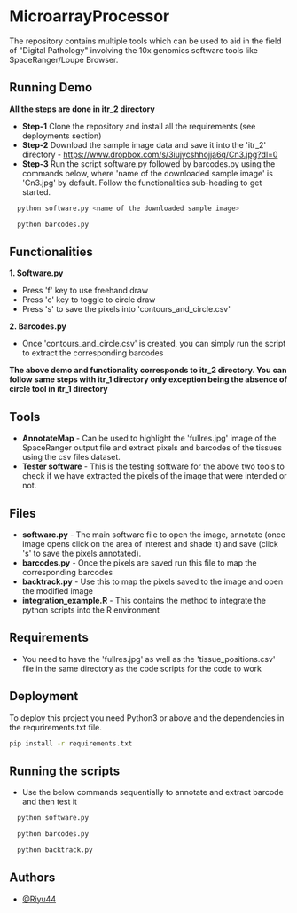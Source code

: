 # MicroarrayProcessor
The repository contains multiple tools which can be used to aid in the field of "Digital Pathology" involving the 10x genomics software tools like SpaceRanger/Loupe Browser.

## Running Demo
**All the steps are done in itr_2 directory**
- **Step-1** 
Clone the repository and install all the requirements (see deployments section)
- **Step-2** 
Download the sample image data and save it into the 'itr_2' directory - https://www.dropbox.com/s/3iujycshhojja6q/Cn3.jpg?dl=0 
- **Step-3** 
Run the script software.py followed by barcodes.py using the commands below, where 'name of the downloaded sample image' is 'Cn3.jpg' by default. Follow the functionalities sub-heading to get started.
```bash
  python software.py <name of the downloaded sample image>
```
```bash
  python barcodes.py
```
## Functionalities
**1. Software.py**
- Press 'f' key to use freehand draw
- Press 'c' key to toggle to circle draw
- Press 's' to save the pixels into 'contours_and_circle.csv'

**2. Barcodes.py**
- Once 'contours_and_circle.csv' is created, you can simply run the script to extract the corresponding barcodes

**The above demo and functionality corresponds to itr_2 directory. You can follow same steps with itr_1 directory only exception being the absence of circle tool in itr_1 directory**

## Tools
- **AnnotateMap** - Can be used to highlight the 'fullres.jpg' image of the SpaceRanger output file and extract pixels and barcodes of the tissues using the csv files dataset.
- **Tester software** - This is the testing software for the above two tools to check if we have extracted the pixels of the image that were intended or not.

## Files
- **software.py** - The main software file to open the image, annotate (once image opens click on the area of interest and shade it) and save (click 's' to save the pixels annotated).
- **barcodes.py** - Once the pixels are saved run this file to map the corresponding barcodes
- **backtrack.py** - Use this to map the pixels saved to the image and open the modified image
- **integration_example.R** - This contains the method to integrate the python scripts into the R environment

## Requirements
- You need to have the 'fullres.jpg' as well as the 'tissue_positions.csv' file in the same directory as the code scripts for the code to work

## Deployment
To deploy this project you need Python3 or above and the dependencies in the requrirements.txt file.

```bash
pip install -r requirements.txt
```

## Running the scripts
- Use the below commands sequentially to annotate and extract barcode and then test it
```bash
  python software.py
```
```bash
  python barcodes.py
```
```bash
  python backtrack.py
```


## Authors

- [@Riyu44](https://www.github.com/Riyu44)
